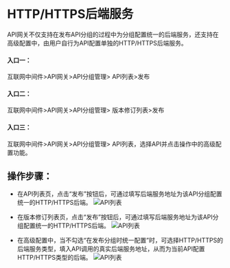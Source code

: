 # HTTP/HTTPS后端服务

API网关不仅支持在发布API分组的过程中为分组配置统一的后端服务，还支持在高级配置中，由用户自行为API配置单独的HTTP/HTTPS后端服务。

#### 入口一：
互联网中间件>API网关>API分组管理> API列表>发布

#### 入口二：
互联网中间件>API网关>API分组管理> 版本修订列表>发布

#### 入口三：
互联网中间件>API网关>API分组管理> API列表，选择API并点击操作中的高级配置功能。




## 操作步骤：

- 在API列表页，点击“发布”按钮后，可通过填写后端服务地址为该API分组配置统一的HTTP/HTTPS后端。
  ![API列表](../../../../../image/Internet-Middleware/API-Gateway/back-end-HTTP1.png)

- 在版本修订列表页，点击“发布”按钮后，可通过填写后端服务地址为该API分组配置统一的HTTP/HTTPS后端。
 ![API列表](../../../../../image/Internet-Middleware/API-Gateway/back-end-HTTP2.png)

- 在高级配置中，当不勾选“在发布分组时统一配置”时，可选择HTTP/HTTPS的后端服务类型，填入API调用的真实后端服务地址，从而为当前API配置HTTP/HTTPS类型的后端。
  ![API列表](../../../../../image/Internet-Middleware/API-Gateway/back-end-HTTP3.png)





